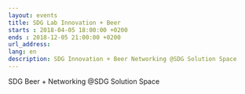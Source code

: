 ```yaml
---
layout: events
title: SDG Lab Innovation + Beer
starts : 2018-04-05 18:00:00 +0200
ends : 2018-12-05 21:00:00 +0200
url_address:
lang: en
description: SDG Innovation + Beer Networking @SDG Solution Space
---
```


SDG Beer + Networking @SDG Solution Space
